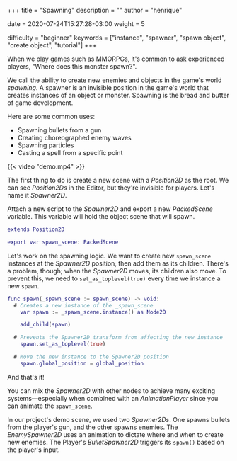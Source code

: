 +++
title = "Spawning"
description = ""
author = "henrique"

date = 2020-07-24T15:27:28-03:00
weight = 5

difficulty = "beginner"
keywords = ["instance", "spawner", "spawn object", "create object", "tutorial"]
+++

When we play games such as MMORPGs, it's common to ask experienced players, "Where does this monster spawn?".

We call the ability to create new enemies and objects in the game's world _spawning_. A spawner is an invisible position in the game's world that creates instances of an object or monster. Spawning is the bread and butter of game development.

Here are some common uses:

- Spawning bullets from a gun
- Creating choreographed enemy waves
- Spawning particles
- Casting a spell from a specific point

{{< video "demo.mp4" >}}

The first thing to do is create a new scene with a _Position2D_ as the root. We can see _Position2Ds_ in the Editor, but they're invisible for players. Let's name it _Spawner2D_.

Attach a new script to the _Spawner2D_ and export a new _PackedScene_ variable. This variable will hold the object scene that will spawn.

```gd
extends Position2D

export var spawn_scene: PackedScene
```

Let's work on the spawning logic. We want to create new `spawn_scene` instances at the _Spawner2D_ position, then add them as its children. There's a problem, though; when the _Spawner2D_ moves, its children also move. To prevent this, we need to `set_as_toplevel(true)` every time we instance a new `spawn`.

```gd
func spawn(_spawn_scene := spawn_scene) -> void:
  # Creates a new instance of the _spawn_scene
	var spawn := _spawn_scene.instance() as Node2D

	add_child(spawn)

  # Prevents the Spawner2D transform from affecting the new instance
	spawn.set_as_toplevel(true)

  # Move the new instance to the Spawner2D position
	spawn.global_position = global_position
```

And that's it!

You can mix the _Spawner2D_ with other nodes to achieve many exciting systems—especially when combined with an _AnimationPlayer_ since you can animate the `spawn_scene`.

In our project's demo scene, we used two _Spawner2Ds_. One spawns bullets from the player's gun, and the other spawns enemies. The _EnemySpawner2D_ uses an animation to dictate where and when to create new enemies. The Player's _BulletSpawner2D_ triggers its `spawn()` based on the player's input.